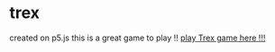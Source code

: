 # trex
created on p5.js
this is a great game to play !!
[play Trex game here !!! ](https://olliecrasta.github.io/trex/)

